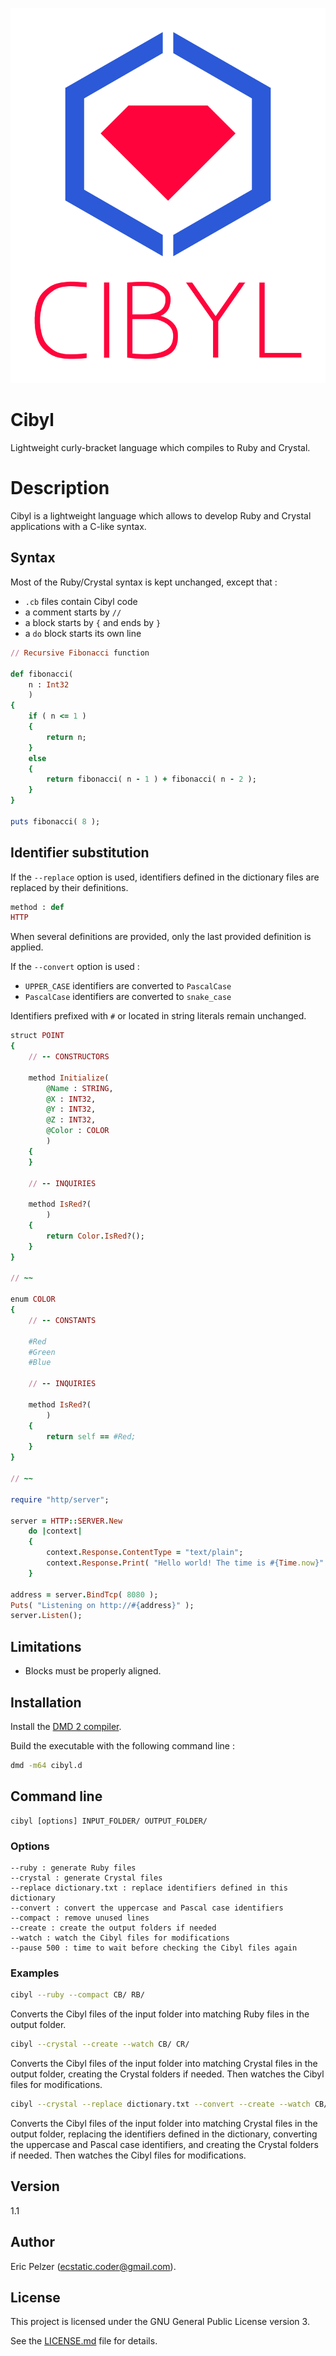 ![](https://github.com/senselogic/CIBYL/blob/master/LOGO/cibyl.png)

# Cibyl

Lightweight curly-bracket language which compiles to Ruby and Crystal.

# Description

Cibyl is a lightweight language which allows to develop Ruby and Crystal applications with a C-like syntax.

## Syntax

Most of the Ruby/Crystal syntax is kept unchanged, except that :

*   `.cb` files contain Cibyl code
*   a comment starts by `//`
*   a block starts by `{` and ends by `}`
*   a `do` block starts its own line

```ruby
// Recursive Fibonacci function

def fibonacci(
    n : Int32
    )
{
    if ( n <= 1 )
    {
        return n;
    }
    else
    {
        return fibonacci( n - 1 ) + fibonacci( n - 2 );
    }
}

puts fibonacci( 8 );
```

## Identifier substitution

If the `--replace` option is used, identifiers defined in the dictionary files are replaced by their definitions.

```ruby
method : def
HTTP
```

When several definitions are provided, only the last provided definition is applied.

If the `--convert` option is used :

*   `UPPER_CASE` identifiers are converted to `PascalCase`
*   `PascalCase` identifiers are converted to `snake_case`

Identifiers prefixed with `#` or located in string literals remain unchanged.

```ruby
struct POINT
{
    // -- CONSTRUCTORS

    method Initialize(
        @Name : STRING,
        @X : INT32,
        @Y : INT32,
        @Z : INT32,
        @Color : COLOR
        )
    {
    }

    // -- INQUIRIES

    method IsRed?(
        )
    {
        return Color.IsRed?();
    }
}

// ~~

enum COLOR
{
    // -- CONSTANTS

    #Red
    #Green
    #Blue

    // -- INQUIRIES

    method IsRed?(
        )
    {
        return self == #Red;
    }
}

// ~~

require "http/server";

server = HTTP::SERVER.New
    do |context|
    {
        context.Response.ContentType = "text/plain";
        context.Response.Print( "Hello world! The time is #{Time.now}" );
    }

address = server.BindTcp( 8080 );
Puts( "Listening on http://#{address}" );
server.Listen();
```

## Limitations

*   Blocks must be properly aligned.

## Installation

Install the [DMD 2 compiler](https://dlang.org/download.html).

Build the executable with the following command line :

```bash
dmd -m64 cibyl.d
```

## Command line

```
cibyl [options] INPUT_FOLDER/ OUTPUT_FOLDER/
```

### Options

```
--ruby : generate Ruby files
--crystal : generate Crystal files
--replace dictionary.txt : replace identifiers defined in this dictionary
--convert : convert the uppercase and Pascal case identifiers
--compact : remove unused lines
--create : create the output folders if needed
--watch : watch the Cibyl files for modifications
--pause 500 : time to wait before checking the Cibyl files again
```

### Examples

```bash
cibyl --ruby --compact CB/ RB/
```

Converts the Cibyl files of the input folder into matching Ruby files in the output folder.

```bash
cibyl --crystal --create --watch CB/ CR/
```

Converts the Cibyl files of the input folder into matching Crystal files in the output folder,
creating the Crystal folders if needed. Then watches the Cibyl files for modifications.

```bash
cibyl --crystal --replace dictionary.txt --convert --create --watch CB/ CR/
```

Converts the Cibyl files of the input folder into matching Crystal files in the output folder,
replacing the identifiers defined in the dictionary, converting the uppercase and Pascal case identifiers,
and creating the Crystal folders if needed. Then watches the Cibyl files for modifications.

## Version

1.1

## Author

Eric Pelzer (ecstatic.coder@gmail.com).

## License

This project is licensed under the GNU General Public License version 3.

See the [LICENSE.md](LICENSE.md) file for details.
